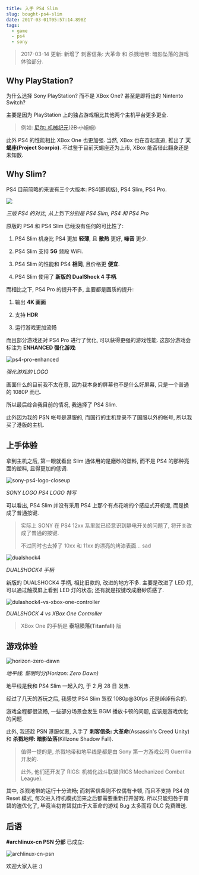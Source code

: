 ```yaml
title: 入手 PS4 Slim
slug: bought-ps4-slim
date: 2017-03-01T05:57:14.898Z
tags:
  - game
  - ps4
  - sony
```


> 2017-03-14 更新: 新增了 刺客信条: 大革命 和 杀戮地带: 暗影坠落的游戏体验部分.

## Why PlayStation?

为什么选择 Sony PlayStation?
而不是 XBox One?
甚至是即将出的 Nintento Switch?

主要是因为 PlayStation 上的独占游戏相比其他两个主机平台更多更全.

> 例如: [尼尔: 机械纪元](https://en.wikipedia.org/wiki/Nier:_Automata)(~~2B 小姐姐~~)

此外 PS4 的性能相比 XBox One 也更加强.
当然, XBox 也在奋起直追,
推出了 **天蝎座(Project Scorpio)**.
不过鉴于目前天蝎座还为上市,
XBox 能否借此翻身还是未知数.

## Why Slim?

PS4 目前简略的来说有三个大版本:
PS4(即初版), PS4 Slim, PS4 Pro.

![](https://c1.staticflickr.com/3/2913/33297552255_446f3a52fe_o.jpg)

_三版 PS4 的对比, 从上到下分别是 PS4 Slim, PS4 和 PS4 Pro_

原版的 PS4 和 PS4 Slim 已经没有任何的可比性了:

1.  PS4 Slim 机身比 PS4 更加 **轻薄**, 且 **散热** 更好, **噪音** 更少.

2.  PS4 Slim 支持 **5G** 频段 WiFi.

3.  PS4 Slim 的性能和 PS4 **相同**, 且价格更 **便宜**.

4.  PS4 Slim 使用了 **新版的 DualShock 4 手柄**.

而相比之下,
PS4 Pro 的提升不多,
主要都是画质的提升:

1.  输出 **4K 画面**

2.  支持 **HDR**

3.  运行游戏更加流畅

而且部分游戏还对 PS4 Pro 进行了优化,
可以获得更强的游戏性能.
这部分游戏会标注为 **ENHANCED 强化游戏**:

![ps4-pro-enhanced](https://c1.staticflickr.com/3/2848/33303850465_b012a05d4f_o.jpg)

_强化游戏的 LOGO_

画面什么的目前我不太在意,
因为我本身的屏幕也不是什么好屏幕,
只是一个普通的 1080P 而已.

所以最后综合我目前的情况,
我选择了 PS4 Slim.

此外因为我的 PSN 帐号是港服的,
而国行的主机登录不了国服以外的帐号,
所以我买了港版的主机.

## 上手体验

拿到主机之后,
第一眼就看出 Slim 通体用的是磨砂的塑料,
而不是 PS4 的那种亮面的塑料,
显得更加的低调.

![sony-ps4-logo-closeup](https://c2.staticflickr.com/4/3885/33297553145_834dc9f216_b.jpg)

_SONY LOGO PS4 LOGO 特写_

可以看出,
PS4 Slim 并没有采用 PS4 上那个有点花哨的个感应式开机键,
而是换成了普通按键.

> 实际上 SONY 在 PS4 12xx 系里就已经意识到静电开关的问题了,
> 将开关改成了普通的按键.
>
> 不过同时也去掉了 10xx 和 11xx 的漂亮的烤漆表面... sad

![dualshock4](https://c1.staticflickr.com/1/760/33297552625_b8b83d8f89_b.jpg)

_DUALSHOCK4 手柄_

新版的 DUALSHOCK4 手柄,
相比旧款的,
改进的地方不多.
主要是改进了 LED 灯,
可以通过触摸屏上看到 LED 灯的状态;
还有就是按键改成磨砂质感了.

![dulashock4-vs-xbox-one-controller](https://c1.staticflickr.com/3/2896/33169374751_e2d35245d0_b.jpg)

_DUALSHOCK 4 vs XBox One Controller_

> XBox One 的手柄是 **泰坦陨落(Titanfall)** 版

## 游戏体验

![horizon-zero-dawn](https://c1.staticflickr.com/1/694/33169375011_61e98fb5f7_o.jpg)

_地平线: 黎明时分(Horizon: Zero Dawn)_

地平线是我和 PS4 Slim 一起入的,
于 2 月 28 日 发售.

经过了几天的游玩之后,
我感觉 PS4 Slim 驾驭 1080p@30fps 还是绰绰有余的.

游戏全程都很流畅,
一些部分场景会发生 BGM 播放卡顿的问题,
应该是游戏优化的问题.

此外, 我还趁 PSN 港服优惠,
入手了 **刺客信条: 大革命**(Assassin's Creed Unity)
和 **杀戮地带: 暗影坠落**(Killzone Shadow Fall).

> 值得一提的是,
> 杀戮地带和地平线是都是由 Sony 第一方游戏公司
> Guerrilla 开发的.
>
> 此外, 他们还开发了
> RIGS: 机械化战斗联盟(RIGS Mechanized Combat League).

其中, 杀戮地带的运行十分流畅;
而刺客信条则不仅偶有卡顿, 而且不支持 PS4 的 Reset 模式,
每次进入待机模式回来之后都需要重新打开游戏.
所以只能归咎于育碧的渣优化了,
毕竟当初育碧就由于大革命的游戏 Bug 太多而将 DLC 免费赠送.

## 后语

**#archlinux-cn PSN 分部** 已成立:

![archlinux-cn-psn](https://c1.staticflickr.com/1/672/32921094540_d71432a809_o.jpg)

欢迎大家入驻 :)
